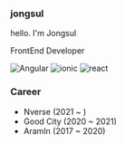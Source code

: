 ### jongsul
hello. I'm Jongsul

FrontEnd Developer

![Angular](https://img.shields.io/badge/angular-0F0F11?style=flat&logo=angular&logoColor=white)
![ionic](https://img.shields.io/badge/ionic?style=flat&logo=angular&logoColor=white)
![react](https://img.shields.io/badge/react-61DAFB.svg?style=flat&logo=react&logoColor=white)

### Career
- Nverse (2021 ~ )
- Good City (2020 ~ 2021)
- AramIn (2017 ~ 2020)
